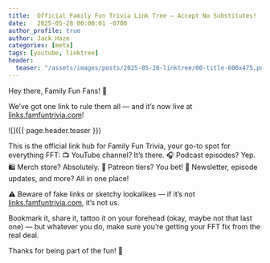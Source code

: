 ```yaml
---
title:  Official Family Fun Trivia Link Tree – Accept No Substitutes!
date:   2025-05-28 00:00:01 -0700
author_profile: true
author: Jack Haze
categories: [meta]
tags: [youtube, linktree]
header:
  teaser: "/assets/images/posts/2025-05-28-linktree/00-title-600x475.png"
---
```


Hey there, Family Fun Fans! 🎉

We’ve got one link to rule them all — and it’s now live at
[links.famfuntrivia.com](https://links.famfuntrivia.com)!

![]({{ page.header.teaser }})

This is the official link hub for Family Fun Trivia, your go-to spot for everything FFT:
📺 YouTube channel? It’s there.
🎧 Podcast episodes? Yep.
🛍️ Merch store? Absolutely.
💖 Patreon tiers? You bet!
💌 Newsletter, episode updates, and more? All in one place!

⚠️ Beware of fake links or sketchy lookalikes — if it’s not
[links.famfuntrivia.com](https://links.famfuntrivia.com), it’s not us.

Bookmark it, share it, tattoo it on your forehead (okay, maybe not that last one) — but whatever you do, make sure you’re getting your FFT fix from the real deal.

Thanks for being part of the fun! 💫